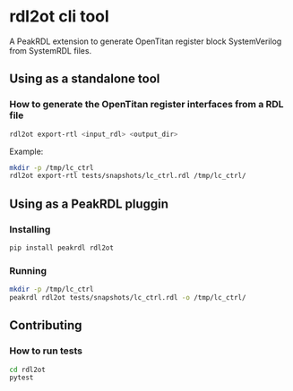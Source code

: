 # rdl2ot cli tool
<!--
# SPDX-FileCopyrightText: lowRISC contributors.
# SPDX-License-Identifier: Apache-2.0
-->

A PeakRDL extension to generate OpenTitan register block SystemVerilog from SystemRDL files.

## Using as a standalone tool
### How to generate the OpenTitan register interfaces from a RDL file
```sh
rdl2ot export-rtl <input_rdl> <output_dir>
```

Example:
```sh
mkdir -p /tmp/lc_ctrl
rdl2ot export-rtl tests/snapshots/lc_ctrl.rdl /tmp/lc_ctrl/
```

## Using as a PeakRDL pluggin 
### Installing
```sh
pip install peakrdl rdl2ot
```
### Running
```sh
mkdir -p /tmp/lc_ctrl
peakrdl rdl2ot tests/snapshots/lc_ctrl.rdl -o /tmp/lc_ctrl/
```

## Contributing
### How to run tests
```sh
cd rdl2ot
pytest
```

